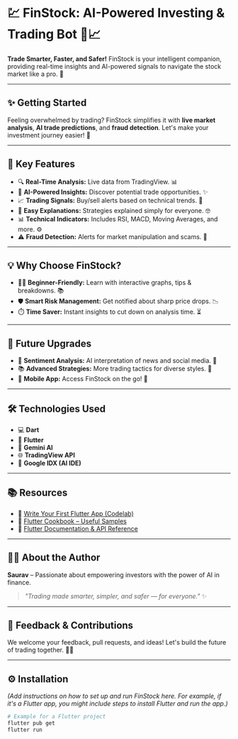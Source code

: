 # 💹 FinStock: AI-Powered Investing & Trading Bot 🤖📈

**Trade Smarter, Faster, and Safer!** FinStock is your intelligent companion, providing real-time insights and AI-powered signals to navigate the stock market like a pro. 🚀

---

## ✨ Getting Started

Feeling overwhelmed by trading? FinStock simplifies it with **live market analysis**, **AI trade predictions**, and **fraud detection**. Let's make your investment journey easier! 🤝

---

## 🔑 Key Features

* 🔍 **Real-Time Analysis:** Live data from TradingView. 📊
* 🧠 **AI-Powered Insights:** Discover potential trade opportunities. ✨
* 📈 **Trading Signals:** Buy/sell alerts based on technical trends. 🔔
* 🧾 **Easy Explanations:** Strategies explained simply for everyone. 🤓
* 📊 **Technical Indicators:** Includes RSI, MACD, Moving Averages, and more. ⚙️
* ⚠️ **Fraud Detection:** Alerts for market manipulation and scams. 🚨

---

## 💡 Why Choose FinStock?

* 👨‍🎓 **Beginner-Friendly:** Learn with interactive graphs, tips & breakdowns. 📚
* 🛡️ **Smart Risk Management:** Get notified about sharp price drops. 📉
* ⏱️ **Time Saver:** Instant insights to cut down on analysis time. ⏳

---

## 🌱 Future Upgrades

* 💬 **Sentiment Analysis:** AI interpretation of news and social media. 📰
* 📚 **Advanced Strategies:** More trading tactics for diverse styles. 🎯
* 📱 **Mobile App:** Access FinStock on the go! 🚀

---

## 🛠️ Technologies Used

* 💻 **Dart**
* 📱 **Flutter**
* 🧠 **Gemini AI**
* 🌐 **TradingView API**
* 🧪 **Google IDX (AI IDE)**

---

## 📚 Resources

* 🚀 [Write Your First Flutter App (Codelab)](https://docs.flutter.dev/get-started/codelab)
* 🍳 [Flutter Cookbook – Useful Samples](https://docs.flutter.dev/cookbook)
* 📘 [Flutter Documentation & API Reference](https://docs.flutter.dev/)

---

## 🧑‍💻 About the Author

**Saurav** – Passionate about empowering investors with the power of AI in finance.

> _"Trading made smarter, simpler, and safer — for everyone."_ ✨

---

## 🤝 Feedback & Contributions

We welcome your feedback, pull requests, and ideas! Let's build the future of trading together. 💬✨

---

## ⚙️ Installation

*(Add instructions on how to set up and run FinStock here. For example, if it's a Flutter app, you might include steps to install Flutter and run the app.)*

```bash
# Example for a Flutter project
flutter pub get
flutter run
